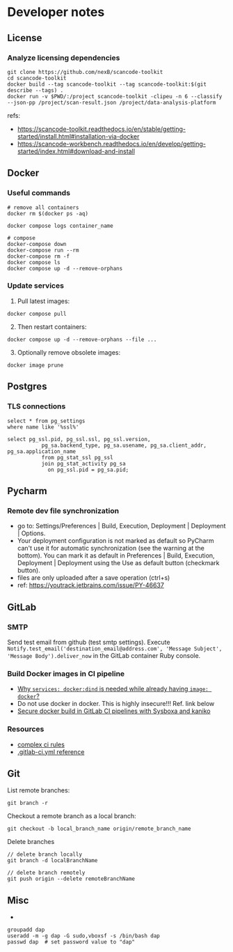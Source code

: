 
# Developer notes

## License

### Analyze licensing dependencies

```Shell
git clone https://github.com/nexB/scancode-toolkit
cd scancode-toolkit
docker build --tag scancode-toolkit --tag scancode-toolkit:$(git describe --tags) .
docker run -v $PWD/:/project scancode-toolkit -clipeu -n 6 --classify --json-pp /project/scan-result.json /project/data-analysis-platform
```

refs: 
- https://scancode-toolkit.readthedocs.io/en/stable/getting-started/install.html#installation-via-docker
- https://scancode-workbench.readthedocs.io/en/develop/getting-started/index.html#download-and-install


## Docker

### Useful commands

```Shell
# remove all containers
docker rm $(docker ps -aq)

docker compose logs container_name

# compose
docker-compose down
docker-compose run --rm
docker-compose rm -f
docker compose ls
docker compose up -d --remove-orphans

```

### Update services

1)  Pull latest images:

`docker compose pull`

2) Then restart containers:

`docker compose up -d --remove-orphans --file ...`

3) Optionally remove obsolete images:

`docker image prune`

## Postgres

### TLS connections

```
select * from pg_settings
where name like '%ssl%'

select pg_ssl.pid, pg_ssl.ssl, pg_ssl.version,
           pg_sa.backend_type, pg_sa.usename, pg_sa.client_addr, pg_sa.application_name
           from pg_stat_ssl pg_ssl
           join pg_stat_activity pg_sa
             on pg_ssl.pid = pg_sa.pid;
```

## Pycharm

### Remote dev file synchronization

- go to:  Settings/Preferences | Build, Execution, Deployment | Deployment | Options.
- Your deployment configuration is not marked as default so PyCharm can't use it for automatic synchronization (see the warning at the bottom). You can mark it as default in Preferences | Build, Execution, Deployment | Deployment using the Use as default button (checkmark button).
- files are only uploaded after a save operation (ctrl+s)
- ref: https://youtrack.jetbrains.com/issue/PY-46637

## GitLab

### SMTP

Send test email from github (test smtp settings).
Execute `Notify.test_email('destination_email@address.com', 'Message Subject', 'Message Body').deliver_now` in the GitLab container Ruby console.

### Build Docker images in CI pipeline

- [Why `services: docker:dind` is needed while already having `image: docker`?](https://forum.gitlab.com/t/why-services-docker-dind-is-needed-while-already-having-image-docker/43534)
- Do not use docker in docker. This is highly insecure!!! Ref. link below
- [Secure docker build in GitLab CI pipelines with Sysboxa and kaniko](https://blog.nestybox.com/2020/10/21/gitlab-dind.html)

### Resources

- [complex ci rules](https://docs.gitlab.com/ee/ci/jobs/job_control.html#complex-rules)
- [.gitlab-ci.yml reference](https://docs.gitlab.com/ee/ci/yaml/)

## Git

List remote branches:

```Shell
git branch -r
```

Checkout a remote branch as a local branch:

```Shell
git checkout -b local_branch_name origin/remote_branch_name
```

Delete branches

```Shell
// delete branch locally
git branch -d localBranchName

// delete branch remotely
git push origin --delete remoteBranchName
```

## Misc

- 
```Shell
groupadd dap
useradd -m -g dap -G sudo,vboxsf -s /bin/bash dap
passwd dap  # set password value to "dap"
```




